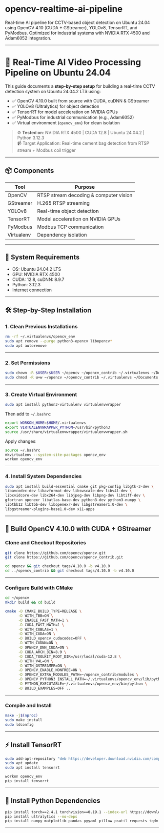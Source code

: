# opencv-realtime-ai-pipeline

Real-time AI pipeline for CCTV-based object detection on Ubuntu 24.04 using OpenCV 4.10 (CUDA + GStreamer), YOLOv8, TensorRT, and PyModbus. Optimized for industrial systems with NVIDIA RTX 4500 and Adam6052 integration.

---

# 🚀 Real-Time AI Video Processing Pipeline on Ubuntu 24.04

This guide documents a **step-by-step setup** for building a real-time CCTV detection system on Ubuntu 24.04.2 LTS using:

- ✅ OpenCV 4.10.0 built from source with CUDA, cuDNN & GStreamer
- ✅ YOLOv8 (Ultralytics) for object detection
- ✅ TensorRT for model acceleration on NVIDIA GPUs
- ✅ PyModbus for industrial communication (e.g., Adam6052)
- ✅ Virtual environment (`opencv_env`) for clean isolation

> ⚙️ **Tested on**: NVIDIA RTX 4500 | CUDA 12.8 | Ubuntu 24.04.2 | Python 3.12.3  
> 📹 Target Application: Real-time cement bag detection from RTSP stream + Modbus coil trigger

---

## 📦 Components

| Tool         | Purpose                                |
|--------------|----------------------------------------|
| OpenCV       | RTSP stream decoding & computer vision |
| GStreamer    | H.265 RTSP streaming                   |
| YOLOv8       | Real-time object detection             |
| TensorRT     | Model acceleration on NVIDIA GPUs      |
| PyModbus     | Modbus TCP communication               |
| Virtualenv   | Dependency isolation                   |

---

## 🧰 System Requirements

- OS: Ubuntu 24.04.2 LTS
- GPU: NVIDIA RTX 4500
- CUDA: 12.8, cuDNN: 8.9.7
- Python: 3.12.3
- Internet connection

---

## 🛠️ Step-by-Step Installation

### 1. Clean Previous Installations

```bash
rm -rf ~/.virtualenvs/opencv_env
sudo apt remove --purge python3-opencv libopencv*
sudo apt autoremove
````

---

### 2. Set Permissions

```bash
sudo chown -R $USER:$USER ~/opencv ~/opencv_contrib ~/.virtualenvs ~/Documents
sudo chmod -R u+w ~/opencv ~/opencv_contrib ~/.virtualenvs ~/Documents
```

---

### 3. Create Virtual Environment

```bash
sudo apt install python3-virtualenv virtualenvwrapper
```

Then add to `~/.bashrc`:

```bash
export WORKON_HOME=$HOME/.virtualenvs
export VIRTUALENVWRAPPER_PYTHON=/usr/bin/python3
source /usr/share/virtualenvwrapper/virtualenvwrapper.sh
```

Apply changes:

```bash
source ~/.bashrc
mkvirtualenv --system-site-packages opencv_env
workon opencv_env
```

---

### 4. Install System Dependencies

```bash
sudo apt install build-essential cmake git pkg-config libgtk-3-dev \
libavcodec-dev libavformat-dev libswscale-dev libv4l-dev \
libxvidcore-dev libx264-dev libjpeg-dev libpng-dev libtiff-dev \
gfortran openexr libatlas-base-dev python3-dev python3-numpy \
libtbb12 libtbb-dev libopenexr-dev libgstreamer1.0-dev \
libgstreamer-plugins-base1.0-dev x11-apps
```

---

## 🧱 Build OpenCV 4.10.0 with CUDA + GStreamer

### Clone and Checkout Repositories

```bash
git clone https://github.com/opencv/opencv.git
git clone https://github.com/opencv/opencv_contrib.git

cd opencv && git checkout tags/4.10.0 -b v4.10.0
cd ../opencv_contrib && git checkout tags/4.10.0 -b v4.10.0
```

---

### Configure Build with CMake

```bash
cd ~/opencv
mkdir build && cd build

cmake -D CMAKE_BUILD_TYPE=RELEASE \
      -D WITH_TBB=ON \
      -D ENABLE_FAST_MATH=1 \
      -D CUDA_FAST_MATH=1 \
      -D WITH_CUBLAS=1 \
      -D WITH_CUDA=ON \
      -D BUILD_opencv_cudacodec=OFF \
      -D WITH_CUDNN=ON \
      -D OPENCV_DNN_CUDA=ON \
      -D CUDA_ARCH_BIN=8.9 \
      -D CUDA_TOOLKIT_ROOT_DIR=/usr/local/cuda-12.8 \
      -D WITH_V4L=ON \
      -D WITH_GSTREAMER=ON \
      -D OPENCV_ENABLE_NONFREE=ON \
      -D OPENCV_EXTRA_MODULES_PATH=~/opencv_contrib/modules \
      -D OPENCV_PYTHON3_INSTALL_PATH=~/.virtualenvs/opencv_env/lib/python3.12/site-packages \
      -D PYTHON_EXECUTABLE=~/.virtualenvs/opencv_env/bin/python \
      -D BUILD_EXAMPLES=OFF ..
```

---

### Compile and Install

```bash
make -j$(nproc)
sudo make install
sudo ldconfig
```

---

## ⚡ Install TensorRT

```bash
sudo add-apt-repository "deb https://developer.download.nvidia.com/compute/cuda/repos/ubuntu2404/x86_64/ /"
sudo apt update
sudo apt install tensorrt

workon opencv_env
pip install tensorrt
```

---

## 🐍 Install Python Dependencies

```bash
pip install torch==2.4.1 torchvision==0.19.1 --index-url https://download.pytorch.org/whl/cu124
pip install ultralytics --no-deps
pip install numpy matplotlib pandas pyyaml pillow psutil requests tqdm scipy seaborn
```

---

